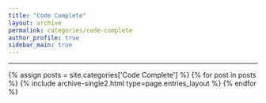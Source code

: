 ```yaml
---
title: "Code Complete"
layout: archive
permalink: categories/code-complete
author_profile: true
sidebar_main: true
---
```


<!-- 공백이 포함되어 있는 카테고리 이름의 경우 site.categories['a b c'] 이런식으로! -->

***

{% assign posts = site.categories['Code Complete'] %}
{% for post in posts %} {% include archive-single2.html type=page.entries_layout %} {% endfor %}